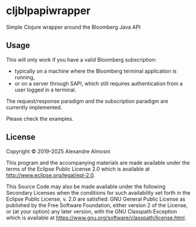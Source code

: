# cljblpapiwrapper

Simple Clojure wrapper around the Bloomberg Java API

## Usage

This will only work if you have a valid Bloomberg subscription:
- typically on a machine where the Bloomberg terminal application is running,
- or on a server through SAPI, which still requires authentication from a user logged in a terminal.

The request/response paradigm and the subscription paradigm are currently implemented.

Please check the examples.



## License

Copyright © 2019-2025 Alexandre Almosni

This program and the accompanying materials are made available under the
terms of the Eclipse Public License 2.0 which is available at
http://www.eclipse.org/legal/epl-2.0.

This Source Code may also be made available under the following Secondary
Licenses when the conditions for such availability set forth in the Eclipse
Public License, v. 2.0 are satisfied: GNU General Public License as published by
the Free Software Foundation, either version 2 of the License, or (at your
option) any later version, with the GNU Classpath Exception which is available
at https://www.gnu.org/software/classpath/license.html.
